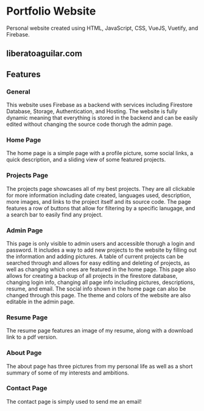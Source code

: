 # Portfolio Website

Personal website created using HTML, JavaScript, CSS, VueJS, Vuetify, and Firebase.

## liberatoaguilar.com

## Features

### General

This website uses Firebase as a backend with services including Firestore Database,
Storage, Authentication, and Hosting. The website is fully dynamic meaning that
everything is stored in the backend and can be easily edited without changing the source
code thorugh the admin page.

### Home Page

The home page is a simple page with a profile picture, some social links, a quick
description, and a sliding view of some featured projects.

### Projects Page

The projects page showcases all of my best projects. They are all clickable for more
information including date created, languages used, description, more images, and links
to the project itself and its source code. The page features a
row of buttons that allow for filtering by a specific lanugage, and a search bar to
easily find any project.

### Admin Page 

This page is only visible to admin users and accessible thorugh a login and password. It
includes a way to add new projects to the website by filling out the information and
adding pictures. A table of current projects can be searched through and allows for easy
editing and deleting of projects, as well as changing which ones are featured in the home
page. This page also allows for creating a backup of all projects in the firestore
database, changing login info, changing all page info including pictures, descriptions,
resume, and email. The social info shown in the home page can also be changed through
this page. The theme and colors of the website are also editable in the admin page.

### Resume Page

The resume page features an image of my resume, along with a download link to a pdf
version.

### About Page

The about page has three pictures from my personal life as well as a short summary of
some of my interests and ambitions.

### Contact Page

The contact page is simply used to send me an email!

